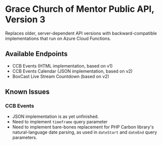 # Grace Church of Mentor Public API, Version 3

Replaces older, server-dependent API versions with backward-compatible implementations that run on Azure Cloud Functions.

## Available Endpoints
- CCB Events (HTML implementation, based on v1)
- CCB Events Calendar (JSON implementation, based on v2)
- BoxCast Live Stream Countdown (based on v2)

## Known Issues
### CCB Events
- JSON implementation is as yet unfinished.
- Need to implement `timeframe` query parameter
- Need to implement bare-bones replacement for PHP Carbon library's natural-language date parsing, as used in `dateStart` and `dateEnd` query parameters.